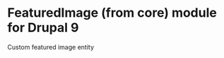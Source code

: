 FeaturedImage (from core) module for Drupal 9
====================================

Custom featured image entity


